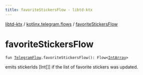 ```yaml
---
title: favoriteStickersFlow - libtd-ktx
---
```


[libtd-ktx](../index.html) / [kotlinx.telegram.flows](index.html) / [favoriteStickersFlow](./favorite-stickers-flow.html)

# favoriteStickersFlow

`fun `[`TelegramFlow`](../kotlinx.telegram.core/-telegram-flow/index.html)`.favoriteStickersFlow(): Flow<`[`IntArray`](https://kotlinlang.org/api/latest/jvm/stdlib/kotlin/-int-array/index.html)`>`

emits stickerIds [Int[]] if the list of favorite stickers was updated.


